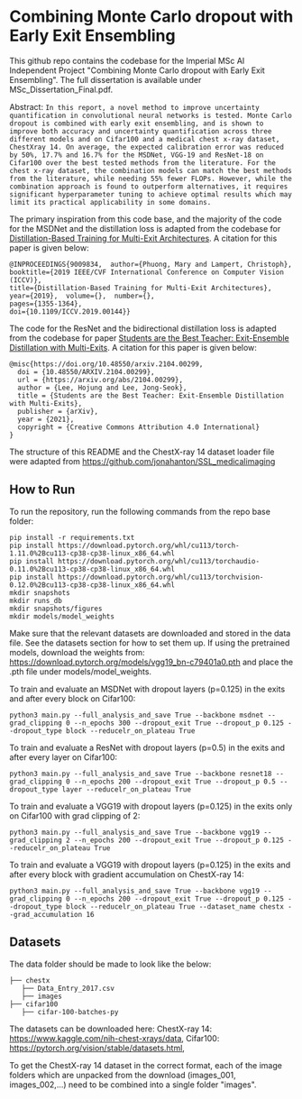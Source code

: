 # Combining Monte Carlo dropout with Early Exit Ensembling
This github repo contains the codebase for the Imperial MSc AI Independent Project "Combining Monte Carlo dropout with Early Exit Ensembling". The full dissertation is available under MSc_Dissertation_Final.pdf.

Abstract:
`
In this report, a novel method to improve uncertainty quantification in convolutional
neural networks is tested. Monte Carlo dropout is combined with early exit ensembling,
and is shown to improve both accuracy and uncertainty quantification across
three different models and on Cifar100 and a medical chest x-ray dataset, ChestXray
14. On average, the expected calibration error was reduced by 50%, 17.7% and
16.7% for the MSDNet, VGG-19 and ResNet-18 on Cifar100 over the best tested
methods from the literature. For the chest x-ray dataset, the combination models
can match the best methods from the literature, while needing 55% fewer FLOPs.
However, while the combination approach is found to outperform alternatives, it requires
significant hyperparameter tuning to achieve optimal results which may limit
its practical applicability in some domains.
`

The primary inspiration from this code base, and the majority of the code for the MSDNet and the distillation loss is adapted from the codebase for [Distillation-Based Training for Multi-Exit Architectures](https://ieeexplore.ieee.org/document/9009834). A citation for this paper is given below:

```
@INPROCEEDINGS{9009834,  author={Phuong, Mary and Lampert, Christoph},  
booktitle={2019 IEEE/CVF International Conference on Computer Vision (ICCV)},   
title={Distillation-Based Training for Multi-Exit Architectures},   
year={2019},  volume={},  number={},  
pages={1355-1364},  
doi={10.1109/ICCV.2019.00144}}
```

The code for the ResNet and the bidirectional distillation loss is adapted from the codebase for paper [Students are the Best Teacher: Exit-Ensemble Distillation with Multi-Exits](https://arxiv.org/abs/2104.00299). A citation for this paper is given below:

```
@misc{https://doi.org/10.48550/arxiv.2104.00299,
  doi = {10.48550/ARXIV.2104.00299},
  url = {https://arxiv.org/abs/2104.00299},
  author = {Lee, Hojung and Lee, Jong-Seok},
  title = {Students are the Best Teacher: Exit-Ensemble Distillation with Multi-Exits},
  publisher = {arXiv},
  year = {2021},
  copyright = {Creative Commons Attribution 4.0 International}
}
```
The structure of this README and the ChestX-ray 14 dataset loader file were adapted from https://github.com/jonahanton/SSL_medicalimaging

## How to Run
To run the repository, run the following commands from the repo base folder:

```
pip install -r requirements.txt
pip install https://download.pytorch.org/whl/cu113/torch-1.11.0%2Bcu113-cp38-cp38-linux_x86_64.whl
pip install https://download.pytorch.org/whl/cu113/torchaudio-0.11.0%2Bcu113-cp38-cp38-linux_x86_64.whl
pip install https://download.pytorch.org/whl/cu113/torchvision-0.12.0%2Bcu113-cp38-cp38-linux_x86_64.whl
mkdir snapshots
mkdir runs_db
mkdir snapshots/figures
mkdir models/model_weights
```

Make sure that the relevant datasets are downloaded and stored in the data file. See the datasets section for how to set them up.
If using the pretrained models, download the weights from: https://download.pytorch.org/models/vgg19_bn-c79401a0.pth and place the .pth file under models/model_weights.

To train and evaluate an MSDNet with dropout layers (p=0.125) in the exits and after every block on Cifar100:
```
python3 main.py --full_analysis_and_save True --backbone msdnet --grad_clipping 0 --n_epochs 300 --dropout_exit True --dropout_p 0.125 --dropout_type block --reducelr_on_plateau True
```

To train and evaluate a ResNet with dropout layers (p=0.5) in the exits and after every layer on Cifar100:
```
python3 main.py --full_analysis_and_save True --backbone resnet18 --grad_clipping 0 --n_epochs 200 --dropout_exit True --dropout_p 0.5 --dropout_type layer --reducelr_on_plateau True
```

To train and evaluate a VGG19 with dropout layers (p=0.125) in the exits only on Cifar100 with grad clipping of 2:
```
python3 main.py --full_analysis_and_save True --backbone vgg19 --grad_clipping 2 --n_epochs 200 --dropout_exit True --dropout_p 0.125 --reducelr_on_plateau True
```

To train and evaluate a VGG19 with dropout layers (p=0.125) in the exits and after every block with gradient accumulation on ChestX-ray 14:
```
python3 main.py --full_analysis_and_save True --backbone vgg19 --grad_clipping 0 --n_epochs 200 --dropout_exit True --dropout_p 0.125 --dropout_type block --reducelr_on_plateau True --dataset_name chestx --grad_accumulation 16
```
 
## Datasets
The data folder should be made to look like the below:

    ├── chestx
       ├── Data_Entry_2017.csv
       ├── images
    ├── cifar100
       ├── cifar-100-batches-py
         
    
The datasets can be downloaded here:
ChestX-ray 14: https://www.kaggle.com/nih-chest-xrays/data,
Cifar100: https://pytorch.org/vision/stable/datasets.html,

To get the ChestX-ray 14 dataset in the correct format, each of the image folders which are unpacked from the download (images_001, images_002,...) need to be combined into a single folder "images".

